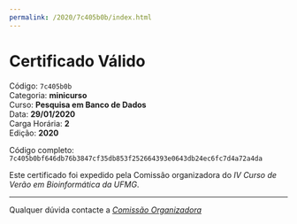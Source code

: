 ```yaml
---
permalink: /2020/7c405b0b/index.html
---
```


# Certificado Válido

Código: `7c405b0b`<br>
Categoria: **minicurso**<br>
Curso: **Pesquisa em Banco de Dados**<br>
Data: **29/01/2020**<br>
Carga Horária: **2**<br>
Edição: **2020**<br>


Código completo: `7c405b0bf646db76b3847cf35db853f252664393e0643db24ec6fc7d4a72a4da`


Este certificado foi expedido pela Comissão organizadora do *IV Curso de Verão em Bioinformática da UFMG*.

----

Qualquer dúvida contacte a [_Comissão Organizadora_](<mailto:cursobioinfoufmg@gmail.com$subject=[Certificados]>)

